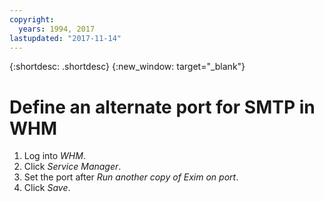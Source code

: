 ```yaml
---
copyright:
  years: 1994, 2017
lastupdated: "2017-11-14"
---
```


{:shortdesc: .shortdesc}
{:new_window: target="_blank"}

# Define an alternate port for SMTP in WHM

1. Log into *WHM*.
2. Click *Service Manager*.
3. Set the port after *Run another copy of Exim on port*.
4. Click *Save*.
